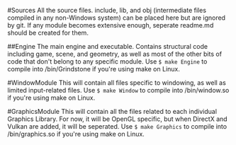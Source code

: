#Sources
All the source files. include, lib, and obj (intermediate files compiled in any non-Windows system) can be placed here but are ignored by git. If any module becomes extensive enough, seperate readme.md should be created for them.

##Engine
The main engine and executable. Contains structural code including game, scene, and geometry, as well as most of the other bits of code that don't belong to any specific module. Use ```$ make Engine``` to compile into /bin/Grindstone if you're using make on Linux.

#WindowModule
This will contain all files specific to windowing, as well as limited input-related files. Use ```$ make Window``` to compile into /bin/window.so if you're using make on Linux.

#GraphicsModule
This will contain all the files related to each individual Graphics Library. For now, it will be OpenGL specific, but when DirectX and Vulkan are added, it will be seperated. Use ```$ make Graphics``` to compile into /bin/graphics.so if you're using make on Linux.